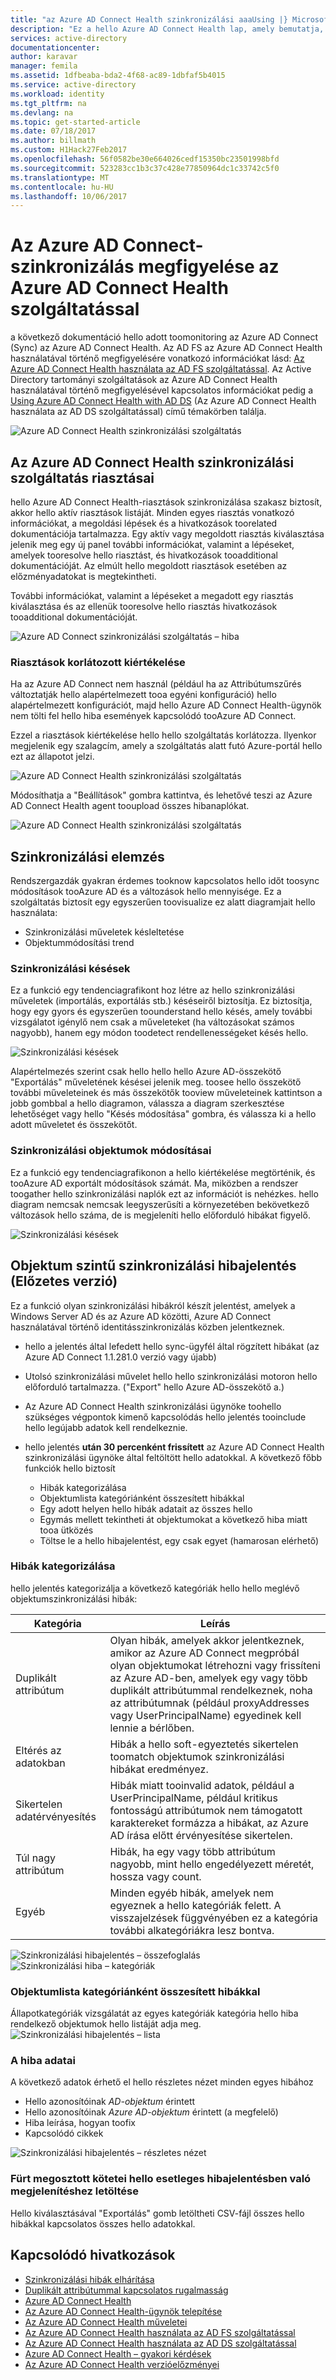 ```yaml
---
title: "az Azure AD Connect Health szinkronizálási aaaUsing |} Microsoft Docs"
description: "Ez a hello Azure AD Connect Health lap, amely bemutatja, hogyan lehet hogyan toomonitor az Azure AD Connect szinkronizálása."
services: active-directory
documentationcenter: 
author: karavar
manager: femila
ms.assetid: 1dfbeaba-bda2-4f68-ac89-1dbfaf5b4015
ms.service: active-directory
ms.workload: identity
ms.tgt_pltfrm: na
ms.devlang: na
ms.topic: get-started-article
ms.date: 07/18/2017
ms.author: billmath
ms.custom: H1Hack27Feb2017
ms.openlocfilehash: 56f0582be30e664026cedf15350bc23501998bfd
ms.sourcegitcommit: 523283cc1b3c37c428e77850964dc1c33742c5f0
ms.translationtype: MT
ms.contentlocale: hu-HU
ms.lasthandoff: 10/06/2017
---
```

# <a name="monitor-azure-ad-connect-sync-with-azure-ad-connect-health"></a>Az Azure AD Connect-szinkronizálás megfigyelése az Azure AD Connect Health szolgáltatással
a következő dokumentáció hello adott toomonitoring az Azure AD Connect (Sync) az Azure AD Connect Health.  Az AD FS az Azure AD Connect Health használatával történő megfigyelésére vonatkozó információkat lásd: [Az Azure AD Connect Health használata az AD FS szolgáltatással](active-directory-aadconnect-health-adfs.md). Az Active Directory tartományi szolgáltatások az Azure AD Connect Health használatával történő megfigyelésével kapcsolatos információkat pedig a [Using Azure AD Connect Health with AD DS](active-directory-aadconnect-health-adds.md) (Az Azure AD Connect Health használata az AD DS szolgáltatással) című témakörben találja.

![Azure AD Connect Health szinkronizálási szolgáltatás](./media/active-directory-aadconnect-health-sync/sync-blade.png)

## <a name="alerts-for-azure-ad-connect-health-for-sync"></a>Az Azure AD Connect Health szinkronizálási szolgáltatás riasztásai
hello Azure AD Connect Health-riasztások szinkronizálása szakasz biztosít, akkor hello aktív riasztások listáját. Minden egyes riasztás vonatkozó információkat, a megoldási lépések és a hivatkozások toorelated dokumentációja tartalmazza. Egy aktív vagy megoldott riasztás kiválasztása jelenik meg egy új panel további információkat, valamint a lépéseket, amelyek tooresolve hello riasztást, és hivatkozások tooadditional dokumentációját. Az elmúlt hello megoldott riasztások esetében az előzményadatokat is megtekintheti.

További információkat, valamint a lépéseket a megadott egy riasztás kiválasztása és az ellenük tooresolve hello riasztás hivatkozások tooadditional dokumentációját.

![Azure AD Connect szinkronizálási szolgáltatás – hiba](./media/active-directory-aadconnect-health-sync/alert.png)

### <a name="limited-evaluation-of-alerts"></a>Riasztások korlátozott kiértékelése
Ha az Azure AD Connect nem használ (például ha az Attribútumszűrés változtatják hello alapértelmezett tooa egyéni konfiguráció) hello alapértelmezett konfigurációt, majd hello Azure AD Connect Health-ügynök nem tölti fel hello hiba események kapcsolódó tooAzure AD Connect.

Ezzel a riasztások kiértékelése hello hello szolgáltatás korlátozza. Ilyenkor megjelenik egy szalagcím, amely a szolgáltatás alatt futó Azure-portál hello ezt az állapotot jelzi.

![Azure AD Connect Health szinkronizálási szolgáltatás](./media/active-directory-aadconnect-health-sync/banner.png)

Módosíthatja a "Beállítások" gombra kattintva, és lehetővé teszi az Azure AD Connect Health agent tooupload összes hibanaplókat.

![Azure AD Connect Health szinkronizálási szolgáltatás](./media/active-directory-aadconnect-health-sync/banner2.png)

## <a name="sync-insight"></a>Szinkronizálási elemzés
Rendszergazdák gyakran érdemes tooknow kapcsolatos hello időt toosync módosítások tooAzure AD és a változások hello mennyisége. Ez a szolgáltatás biztosít egy egyszerűen toovisualize ez alatt diagramjait hello használata:   

* Szinkronizálási műveletek késleltetése
* Objektummódosítási trend

### <a name="sync-latency"></a>Szinkronizálási késések
Ez a funkció egy tendenciagrafikont hoz létre az hello szinkronizálási műveletek (importálás, exportálás stb.) késéseiről biztosítja.  Ez biztosítja, hogy egy gyors és egyszerűen toounderstand hello késés, amely további vizsgálatot igénylő nem csak a műveleteket (ha változásokat számos nagyobb), hanem egy módon toodetect rendellenességeket késés hello.

![Szinkronizálási késések](./media/active-directory-aadconnect-health-sync/synclatency02.png)

Alapértelmezés szerint csak hello hello hello Azure AD-összekötő "Exportálás" műveletének késései jelenik meg.  toosee hello összekötő további műveleteinek és más összekötők tooview műveleteinek kattintson a jobb gombbal a hello diagramon, válassza a diagram szerkesztése lehetőséget vagy hello "Késés módosítása" gombra, és válassza ki a hello adott műveletet és összekötőt.

### <a name="sync-object-changes"></a>Szinkronizálási objektumok módosításai
Ez a funkció egy tendenciagrafikonon a hello kiértékelése megtörténik, és tooAzure AD exportált módosítások számát.  Ma, miközben a rendszer toogather hello szinkronizálási naplók ezt az információt is nehézkes.  hello diagram nemcsak nemcsak leegyszerűsíti a környezetében bekövetkező változások hello száma, de is megjeleníti hello előforduló hibákat figyelő.

![Szinkronizálási késések](./media/active-directory-aadconnect-health-sync/syncobjectchanges02.png)

## <a name="object-level-synchronization-error-report-preview"></a>Objektum szintű szinkronizálási hibajelentés (Előzetes verzió)
Ez a funkció olyan szinkronizálási hibákról készít jelentést, amelyek a Windows Server AD és az Azure AD közötti, Azure AD Connect használatával történő identitásszinkronizálás közben jelentkeznek.

* hello a jelentés által lefedett hello sync-ügyfél által rögzített hibákat (az Azure AD Connect 1.1.281.0 verzió vagy újabb)
* Utolsó szinkronizálási művelet hello hello szinkronizálási motoron hello előforduló tartalmazza. ("Export" hello Azure AD-összekötő a.)
* Az Azure AD Connect Health szinkronizálási ügynöke toohello szükséges végpontok kimenő kapcsolódás hello jelentés tooinclude hello legújabb adatok kell rendelkeznie.
* hello jelentés **után 30 percenként frissített** az Azure AD Connect Health szinkronizálási ügynöke által feltöltött hello adatokkal. A következő főbb funkciók hello biztosít

  * Hibák kategorizálása
  * Objektumlista kategóriánként összesített hibákkal
  * Egy adott helyen hello hibák adatait az összes hello
  * Egymás mellett tekintheti át objektumokat a következő hiba miatt tooa ütközés
  * Töltse le a hello hibajelentést, egy csak egyet (hamarosan elérhető)

### <a name="categorization-of-errors"></a>Hibák kategorizálása
hello jelentés kategorizálja a következő kategóriák hello hello meglévő objektumszinkronizálási hibák:

| Kategória | Leírás |
| --- | --- |
| Duplikált attribútum |Olyan hibák, amelyek akkor jelentkeznek, amikor az Azure AD Connect megpróbál olyan objektumokat létrehozni vagy frissíteni az Azure AD-ben, amelyek egy vagy több duplikált attribútummal rendelkeznek, noha az attribútumnak (például proxyAddresses vagy UserPrincipalName) egyedinek kell lennie a bérlőben. |
| Eltérés az adatokban |Hibák a hello soft-egyeztetés sikertelen toomatch objektumok szinkronizálási hibákat eredményez. |
| Sikertelen adatérvényesítés |Hibák miatt tooinvalid adatok, például a UserPrincipalName, például kritikus fontosságú attribútumok nem támogatott karaktereket formázza a hibákat, az Azure AD írása előtt érvényesítése sikertelen. |
| Túl nagy attribútum |Hibák, ha egy vagy több attribútum nagyobb, mint hello engedélyezett méretét, hossza vagy count. |
| Egyéb |Minden egyéb hibák, amelyek nem egyeznek a hello kategóriák felett. A visszajelzések függvényében ez a kategória további alkategóriákra lesz bontva. |

![Szinkronizálási hibajelentés – összefoglalás](./media/active-directory-aadconnect-health-sync/errorreport01.png)
![Szinkronizálási hiba – kategóriák](./media/active-directory-aadconnect-health-sync/errorreport02.png)

### <a name="list-of-objects-with-error-per-category"></a>Objektumlista kategóriánként összesített hibákkal
Állapotkategóriák vizsgálatát az egyes kategóriák kategória hello hiba rendelkező objektumok hello listáját adja meg.
![Szinkronizálási hibajelentés – lista](./media/active-directory-aadconnect-health-sync/errorreport03.png)

### <a name="error-details"></a>A hiba adatai
A következő adatok érhető el hello részletes nézet minden egyes hibához

* Hello azonosítóinak *AD-objektum* érintett
* Hello azonosítóinak *Azure AD-objektum* érintett (a megfelelő)
* Hiba leírása, hogyan toofix
* Kapcsolódó cikkek

![Szinkronizálási hibajelentés – részletes nézet](./media/active-directory-aadconnect-health-sync/errorreport04.png)

### <a name="download-hello-error-report-as-csv"></a>Fürt megosztott kötetei hello esetleges hibajelentésben való megjelenítéshez letöltése
Hello kiválasztásával "Exportálás" gomb letöltheti CSV-fájl összes hello hibákkal kapcsolatos összes hello adatokkal.

## <a name="related-links"></a>Kapcsolódó hivatkozások
* [Szinkronizálási hibák elhárítása](../connect/active-directory-aadconnect-troubleshoot-sync-errors.md)
* [Duplikált attribútummal kapcsolatos rugalmasság](../connect/active-directory-aadconnectsyncservice-duplicate-attribute-resiliency.md)
* [Azure AD Connect Health](active-directory-aadconnect-health.md)
* [Az Azure AD Connect Health-ügynök telepítése](active-directory-aadconnect-health-agent-install.md)
* [Az Azure AD Connect Health műveletei](active-directory-aadconnect-health-operations.md)
* [Az Azure AD Connect Health használata az AD FS szolgáltatással](active-directory-aadconnect-health-adfs.md)
* [Az Azure AD Connect Health használata az AD DS szolgáltatással](active-directory-aadconnect-health-adds.md)
* [Azure AD Connect Health – gyakori kérdések](active-directory-aadconnect-health-faq.md)
* [Az Azure AD Connect Health verzióelőzményei](active-directory-aadconnect-health-version-history.md)